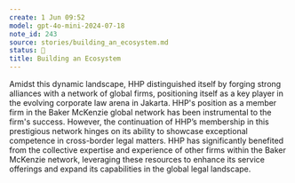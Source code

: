 ```yaml
---
create: 1 Jun 09:52
model: gpt-4o-mini-2024-07-18
note_id: 243
source: stories/building_an_ecosystem.md
status: 🤖
title: Building an Ecosystem
---
```


Amidst this dynamic landscape, HHP distinguished itself by forging strong alliances with a network of global firms, positioning itself as a key player in the evolving corporate law arena in Jakarta. HHP's position as a  member firm  in the Baker McKenzie global network has been instrumental to the firm's success. However, the continuation of HHP’s membership in this prestigious network hinges on its ability to showcase exceptional competence in cross-border legal matters. HHP has significantly benefited from the collective expertise and experience of other firms within the Baker McKenzie network, leveraging these resources to enhance its service offerings and expand its capabilities in the global legal landscape.